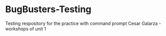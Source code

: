 # BugBusters-Testing
Testing respository for the practice with command prompt
Cesar Galarza - workshops of unit 1
